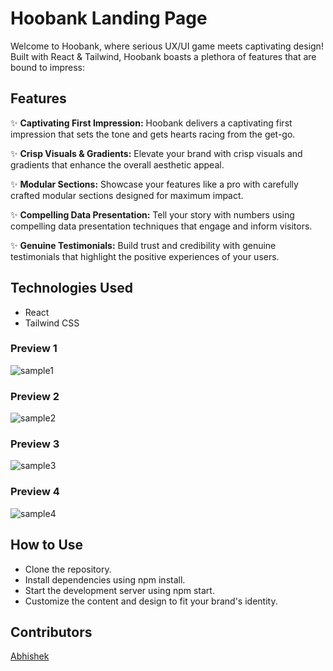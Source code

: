# Hoobank Landing Page

Welcome to Hoobank, where serious UX/UI game meets captivating design! Built with React & Tailwind, Hoobank boasts a plethora of features that are bound to impress:

## Features

✨ **Captivating First Impression:** Hoobank delivers a captivating first impression that sets the tone and gets hearts racing from the get-go.

✨ **Crisp Visuals & Gradients:** Elevate your brand with crisp visuals and gradients that enhance the overall aesthetic appeal.

✨ **Modular Sections:** Showcase your features like a pro with carefully crafted modular sections designed for maximum impact.

✨ **Compelling Data Presentation:** Tell your story with numbers using compelling data presentation techniques that engage and inform visitors.

✨ **Genuine Testimonials:** Build trust and credibility with genuine testimonials that highlight the positive experiences of your users.

## Technologies Used

- React
- Tailwind CSS

### Preview 1
![sample1](https://github.com/abhi-up/banking-modern-app/assets/77201101/71a91c95-c95b-48af-aa91-e224e0da8642)

### Preview 2
![sample2](https://github.com/abhi-up/banking-modern-app/assets/77201101/0f1c0160-07e8-4347-8c87-cdfe14526355)

### Preview 3
![sample3](https://github.com/abhi-up/banking-modern-app/assets/77201101/f626238b-3aaf-4e3a-84d3-2f0b9866b78a)

### Preview 4
![sample4](https://github.com/abhi-up/banking-modern-app/assets/77201101/2f924710-6ae7-49a7-824d-e3d17f047492)

## How to Use

- Clone the repository.
- Install dependencies using npm install.
- Start the development server using npm start.
- Customize the content and design to fit your brand's identity.

## Contributors

[Abhishek](https://github.com/abhi-up)
